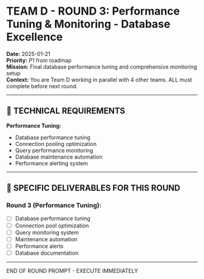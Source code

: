 # TEAM D - ROUND 3: Performance Tuning & Monitoring - Database Excellence

**Date:** 2025-01-21  
**Priority:** P1 from roadmap  
**Mission:** Final database performance tuning and comprehensive monitoring setup  
**Context:** You are Team D working in parallel with 4 other teams. ALL must complete before next round.

---

## 🎯 TECHNICAL REQUIREMENTS

**Performance Tuning:**
- Database performance tuning
- Connection pooling optimization
- Query performance monitoring
- Database maintenance automation
- Performance alerting system

---

## 🎯 SPECIFIC DELIVERABLES FOR THIS ROUND

### Round 3 (Performance Tuning):
- [ ] Database performance tuning
- [ ] Connection pool optimization
- [ ] Query monitoring system
- [ ] Maintenance automation
- [ ] Performance alerts
- [ ] Database documentation

---

END OF ROUND PROMPT - EXECUTE IMMEDIATELY